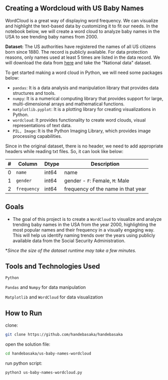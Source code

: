 ## Creating a Wordcloud with US Baby Names

WordCloud is a great way of displaying word frequency. We can visualize and highlight the text-based data by customizing it to fit our needs. In the notebook below, we will create a word cloud to analyze baby names in the USA to see trending baby names from 2000.

**Dataset:** The US authorities have registered the names of all US citizens born since 1880. The record is publicly available. For data protection reasons, only names used at least 5 times are listed in the data record. We will download the data from [here](https://www.ssa.gov/oact/babynames/limits.html) and take the "National data" dataset.

To get started making a word cloud in Python, we will need some packages below:
- `pandas`: It is a data analysis and manipulation library that provides data structures and tools.
- `numpy`: It is a numerical computing library that provides support for large, multi-dimensional arrays and mathematical functions.
- `matplotlib.pyplot`: It is a plotting library for creating visualizations in Python.
- `wordcloud`: It provides functionality to create word clouds, visual representations of text data.
- `PIL, Image`: It is the Python Imaging Library, which provides image processing capabilities.

Since in the original dataset, there is no header, we need to add appropriate headers while reading txt files. So, it can look like below:

| # | Column | Dtype | Description |
| ---- | ---- | ---- | ---- |
| 0 | `name` | int64 | name |
| 1 | `gender` | int64 | gender - `F`: Female, `M`: Male |
| 2 | `frequency` | int64 | frequency of the name in that year  |


## Goals
- The goal of this project is to create a `WordCloud` to visualize and analyze trending baby names in the USA from the year 2000, highlighting the most popular names and their frequency in a visually engaging way. This will help us identify naming trends over the years using publicly available data from the Social Security Administration.

**Since the size of the dataset runtime may take a few minutes.*

## Tools and Technologies Used
`Python`

`Pandas` and `Numpy` for data manipulation 

`Matplotlib` and `WordCloud` for data visualization

## How to Run
clone:
```sh
git clone https://github.com/handebasaka/handebasaka
```
open the solution file:
```bash
cd handebasaka/us-baby-names-wordcloud
```
run python script:
```bash
python3 us-baby-names-wordcloud.py
```
